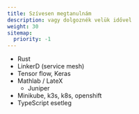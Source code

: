 ```yaml
---
title: Szívesen megtanulnám
description: vagy dolgoznék velük idővel
weight: 30
sitemap:
  priority: -1
---
```


- Rust
- LinkerD (service mesh)
- Tensor flow, Keras
- Mathlab / LateX
    - Juniper
- Minikube, k3s, k8s, openshift
- TypeScript esetleg
